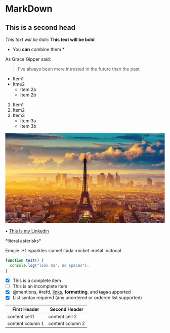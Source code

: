 # MarkDown

## This is a second head 

*This text will be italic*
**This text will be bold** 

* You **can** combine them *

As Grace Gipper said: 
> I've always been more intrested
> in the future than the past 

* Item1
* Itme2
	* Item 2a
	* Item 2b

1. Item1
2. Item2
3. Item3
	* Item 3a
	* Item 3b

![This is a Wallpaper](/Walpaper.jpg)

• [This is my Linkedin](https://www.linkedin.com/in/utcrystalw/)

\*literal asterisks\*

Emojie
:+1 :sparkles :camel :tada :rocket :metal :octocat
```javascript 
function test() {
  console.log("look ma', no spaces");
}
```

- [x] This is a complete item 
- [ ] This is an incomplete item
- [x] @mentions, #refd, [links](), **formatting**, and <del> tags </del> supported
- [x] List syntax required (any unordered or ordered list supported)

First Header | Second Header
------------ | -------------
content cell1 | content cell 2
content column 1 | content column 2
